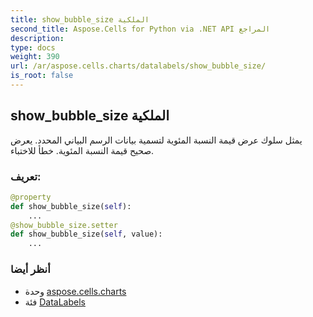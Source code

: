 ```yaml
---
title: show_bubble_size الملكية
second_title: Aspose.Cells for Python via .NET API المراجع
description:
type: docs
weight: 390
url: /ar/aspose.cells.charts/datalabels/show_bubble_size/
is_root: false
---
```

##  show_bubble_size الملكية

يمثل سلوك عرض قيمة النسبة المئوية لتسمية بيانات الرسم البياني المحدد. يعرض صحيح قيمة النسبة المئوية. خطأ للاختباء.
###  تعريف:
```python
@property
def show_bubble_size(self):
    ...
@show_bubble_size.setter
def show_bubble_size(self, value):
    ...
```

###  أنظر أيضا
* وحدة [aspose.cells.charts](../../)
* فئة [DataLabels](/cells/python-net/ar/aspose.cells.charts/datalabels)
